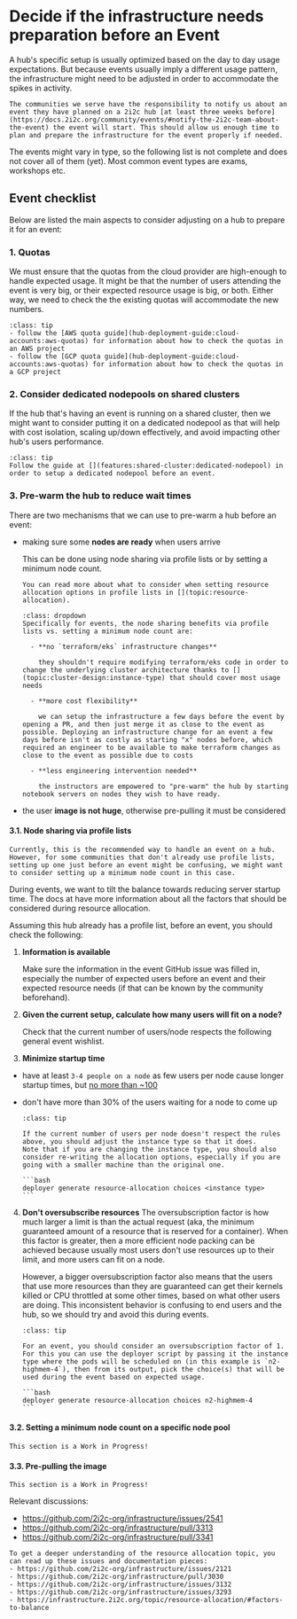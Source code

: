 # Decide if the infrastructure needs preparation before an Event

A hub's specific setup is usually optimized based on the day to day usage expectations. But because events usually imply a different usage pattern, the infrastructure might need to be adjusted in order to accommodate the spikes in activity.

```{important}
The communities we serve have the responsibility to notify us about an event they have planned on a 2i2c hub [at least three weeks before](https://docs.2i2c.org/community/events/#notify-the-2i2c-team-about-the-event) the event will start. This should allow us enough time to plan and prepare the infrastructure for the event properly if needed.
```

The events might vary in type, so the following list is not complete and does not cover all of them (yet). Most common event types are exams, workshops etc.

## Event checklist

Below are listed the main aspects to consider adjusting on a hub to prepare it for an event:

### 1. Quotas

We must ensure that the quotas from the cloud provider are high-enough to handle expected usage. It might be that the number of users attending the event is very big, or their expected resource usage is big, or both. Either way, we need to check the the existing quotas will accommodate the new numbers.

```{admonition} Action to take
:class: tip
- follow the [AWS quota guide](hub-deployment-guide:cloud-accounts:aws-quotas) for information about how to check the quotas in an AWS project
- follow the [GCP quota guide](hub-deployment-guide:cloud-accounts:aws-quotas) for information about how to check the quotas in a GCP project
```

### 2. Consider dedicated nodepools on shared clusters

If the hub that's having an event is running on a shared cluster, then we might want to consider putting it on a dedicated nodepool as that will help with cost isolation, scaling up/down effectively, and avoid impacting other hub's users performance.

```{admonition} Action to take
:class: tip
Follow the guide at [](features:shared-cluster:dedicated-nodepool) in order to setup a dedicated nodepool before an event.
```

### 3. Pre-warm the hub to reduce wait times

There are two mechanisms that we can use to pre-warm a hub before an event:

- making sure some **nodes are ready** when users arrive

    This can be done using node sharing via profile lists or by setting a minimum node count.
  
    ```{note}
    You can read more about what to consider when setting resource allocation options in profile lists in [](topic:resource-allocation).
    ```

    ```{admonition} Expand this to find out the benefits of node sharing via profile lists
    :class: dropdown
    Specifically for events, the node sharing benefits via profile lists vs. setting a minimum node count are:

      - **no `terraform/eks` infrastructure changes**

        they shouldn't require modifying terraform/eks code in order to change the underlying cluster architecture thanks to [](topic:cluster-design:instance-type) that should cover most usage needs

      - **more cost flexibility**

        we can setup the infrastructure a few days before the event by opening a PR, and then just merge it as close to the event as possible. Deploying an infrastructure change for an event a few days before isn't as costly as starting "x" nodes before, which required an engineer to be available to make terraform changes as close to the event as possible due to costs

      - **less engineering intervention needed**

        the instructors are empowered to "pre-warm" the hub by starting notebook servers on nodes they wish to have ready.
    ```

- the user **image is not huge**, otherwise pre-pulling it must be considered


#### 3.1. Node sharing via profile lists

```{important}
Currently, this is the recommended way to handle an event on a hub. However, for some communities that don't already use profile lists, setting up one just before an event might be confusing, we might want to consider setting up a minimum node count in this case.
```

During events, we want to tilt the balance towards reducing server startup time. The docs at [](topic:resource-allocation) have more information about all the factors that should be considered during resource allocation.

Assuming this hub already has a profile list, before an event, you should check the following:

1. **Information is available**

    Make sure the information in the event GitHub issue was filled in, especially the number of expected users before an event and their expected resource needs (if that can be known by the community beforehand).

2. **Given the current setup, calculate how many users will fit on a node?**

    Check that the current number of users/node respects the following general event wishlist.

3. **Minimize startup time**

  - have at least `3-4 people on a node` as few users per node cause longer startup times, but [no more than ~100]( https://kubernetes.io/docs/setup/best-practices/cluster-large/#:~:text=No%20more%20than%20110%20pods,more%20than%20300%2C000%20total%20containers)
  - don't have more than 30% of the users waiting for a node to come up

    ````{admonition} Action to take
    :class: tip

    If the current number of users per node doesn't respect the rules above, you should adjust the instance type so that it does.
    Note that if you are changing the instance type, you should also consider re-writing the allocation options, especially if you are going with a smaller machine than the original one.

    ```bash
    deployer generate resource-allocation choices <instance type>
    ```
    ````

4. **Don't oversubscribe resources**
    The oversubscription factor is how much larger a limit is than the actual request (aka, the minimum guaranteed amount of a resource that is reserved for a container). When this factor is greater, then a more efficient node packing can be achieved because usually most users don't use resources up to their limit, and more users can fit on a node.

    However, a bigger oversubscription factor also means that the users that use more resources than they are guaranteed can get their kernels killed or CPU throttled at some other times, based on what other users are doing. This inconsistent behavior is confusing to end users and the hub, so we should try and avoid this during events.

    ````{admonition} Action to take
    :class: tip

    For an event, you should consider an oversubscription factor of 1. For this you can use the deployer script by passing it the instance type where the pods will be scheduled on (in this example is `n2-highmem-4`), then from its output, pick the choice(s) that will be used during the event based on expected usage.

    ```bash
    deployer generate resource-allocation choices n2-highmem-4
    ```
    ````


#### 3.2. Setting a minimum node count on a specific node pool
```{warning}
This section is a Work in Progress!
```

#### 3.3. Pre-pulling the image

```{warning}
This section is a Work in Progress!
```

Relevant discussions:
- https://github.com/2i2c-org/infrastructure/issues/2541
- https://github.com/2i2c-org/infrastructure/pull/3313
- https://github.com/2i2c-org/infrastructure/pull/3341

```{important}
To get a deeper understanding of the resource allocation topic, you can read up these issues and documentation pieces:
- https://github.com/2i2c-org/infrastructure/issues/2121
- https://github.com/2i2c-org/infrastructure/pull/3030
- https://github.com/2i2c-org/infrastructure/issues/3132
- https://github.com/2i2c-org/infrastructure/issues/3293
- https://infrastructure.2i2c.org/topic/resource-allocation/#factors-to-balance
```